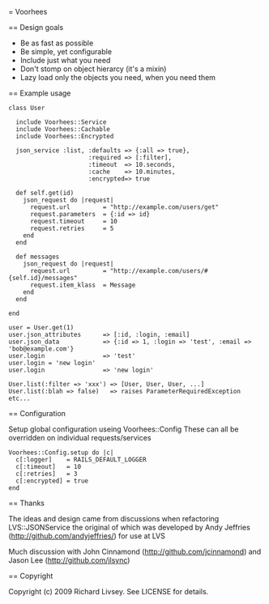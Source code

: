 = Voorhees

== Design goals

* Be as fast as possible
* Be simple, yet configurable
* Include just what you need
* Don't stomp on object hierarcy (it's a mixin)
* Lazy load only the objects you need, when you need them

== Example usage

    class User
    
      include Voorhees::Service
      include Voorhees::Cachable
      include Voorhees::Encrypted
      
      json_service :list, :defaults => {:all => true}, 
                          :required => [:filter],
                          :timeout  => 10.seconds,
                          :cache    => 10.minutes,
                          :encrypted=> true
      
      def self.get(id)
        json_request do |request|
          request.url         = "http://example.com/users/get"
          request.parameters  = {:id => id}
          request.timeout     = 10
          request.retries     = 5
        end
      end
    
      def messages
        json_request do |request|
          request.url         = "http://example.com/users/#{self.id}/messages"
          request.item_klass  = Message
        end
      end
    
    end
    
    user = User.get(1)
    user.json_attributes      => [:id, :login, :email]
    user.json_data            => {:id => 1, :login => 'test', :email => 'bob@example.com'}
    user.login                => 'test'
    user.login = 'new login'
    user.login                => 'new login'
    
    User.list(:filter => 'xxx') => [User, User, User, ...]
    User.list(:blah => false)   => raises ParameterRequiredException
    etc...

== Configuration

Setup global configuration useing Voorhees::Config
These can all be overridden on individual requests/services

    Voorhees::Config.setup do |c|
      c[:logger]    = RAILS_DEFAULT_LOGGER
      c[:timeout]   = 10
      c[:retries]   = 3
      c[:encrypted] = true
    end

== Thanks

The ideas and design came from discussions when refactoring LVS::JSONService the original of which was 
developed by Andy Jeffries (http://github.com/andyjeffries/) for use at LVS

Much discussion with John Cinnamond (http://github.com/jcinnamond) 
and Jason Lee (http://github.com/jlsync)

== Copyright

Copyright (c) 2009 Richard Livsey. See LICENSE for details.
